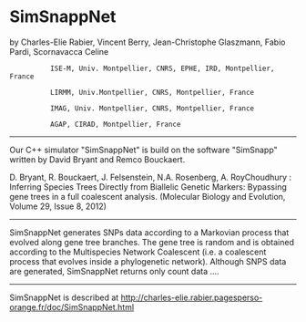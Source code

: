 # SimSnappNet
by Charles-Elie Rabier, Vincent Berry, Jean-Christophe Glaszmann, Fabio Pardi, Scornavacca Celine 


              ISE-M, Univ. Montpellier, CNRS, EPHE, IRD, Montpellier, France

              LIRMM, Univ.Montpellier, CNRS, Montpellier, France

              IMAG, Univ. Montpellier, CNRS, Montpellier, France

              AGAP, CIRAD, Montpellier, France 
************************************************************************************************************************************
Our C++ simulator "SimSnappNet" is build on the software "SimSnapp" written by David Bryant and Remco Bouckaert.

D. Bryant, R. Bouckaert, J. Felsenstein, N.A. Rosenberg, A. RoyChoudhury : Inferring Species Trees Directly from Biallelic Genetic Markers: Bypassing gene trees in a full coalescent analysis. (Molecular Biology and Evolution, Volume 29, Issue 8, 2012) 

***********************************************************************************************************************************

 SimSnappNet generates SNPs data according to a Markovian process that evolved along gene tree branches. The gene tree is random and is obtained according to the Multispecies Network Coalescent (i.e. a coalescent process that evolves inside a phylogenetic network). 
Although SNPS data are generated, SimSnappNet returns only count data ....

***********************************************************************************************************************************

 SimSnappNet is described at http://charles-elie.rabier.pagesperso-orange.fr/doc/SimSnappNet.html
 
